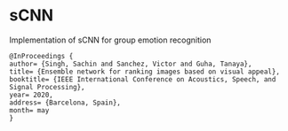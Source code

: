 # sCNN
Implementation of sCNN for group emotion recognition 

```
@InProceedings {
author= {Singh, Sachin and Sanchez, Victor and Guha, Tanaya},
title= {Ensemble network for ranking images based on visual appeal},
booktitle= {IEEE International Conference on Acoustics, Speech, and Signal Processing},
year= 2020,
address= {Barcelona, Spain},
month= may
}
```
